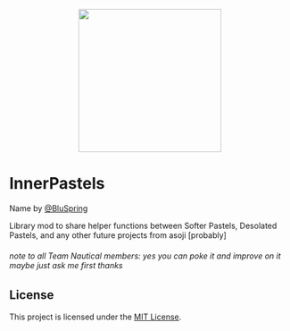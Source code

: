 <p align="center">
  <img src="https://github.com/user-attachments/assets/45d0ca04-0ea8-4886-bb1a-119ea75fa081" min-wi width="256" height="256"></img>
</p>

# InnerPastels

Name by [@BluSpring](https://github.com/BluSpring)

Library mod to share helper functions between Softer Pastels, Desolated Pastels, and any other future projects from asoji [probably]

###### note to all Team Nautical members: yes you can poke it and improve on it maybe just ask me first thanks

## License
This project is licensed under the [MIT License](LICENSE).
